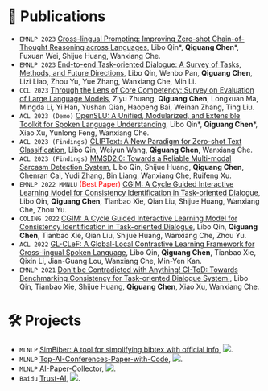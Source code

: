 <!--
 * @Author: Qiguang Chen
 * @LastEditors: Qiguang Chen
 * @Date: 2023-10-10 21:30:10
 * @LastEditTime: 2023-10-11 18:27:41
 * @Description: 
 * 
-->

# 📝 Publications
- ``EMNLP 2023`` [Cross-lingual Prompting: Improving Zero-shot Chain-of-Thought Reasoning across Languages](https://xxx), Libo Qin\*, **Qiguang Chen**\*, Fuxuan Wei, Shijue Huang, Wanxiang Che.
- ``EMNLP 2023`` [End-to-end Task-oriented Dialogue: A Survey of Tasks, Methods, and Future Directions](https://xxx), Libo Qin, Wenbo Pan, **Qiguang Chen**, Lizi Liao, Zhou Yu, Yue Zhang, Wanxiang Che, Min Li.
- ``CCL 2023`` [Through the Lens of Core Competency: Survey on Evaluation of Large Language Models](https://aclanthology.org/2023.ccl-2.pdf#page=93), Ziyu Zhuang, **Qiguang Chen**, Longxuan Ma, Mingda Li, Yi Han, Yushan Qian, Haopeng Bai, Weinan Zhang, Ting Liu.
- ``ACL 2023 (Demo)`` [OpenSLU: A Unified, Modularized, and Extensible Toolkit for Spoken Language Understanding](https://aclanthology.org/2023.acl-demo.9/), Libo Qin\*, **Qiguang Chen**\*, Xiao Xu, Yunlong Feng, Wanxiang Che.
- ``ACL 2023 (Findings)`` [CLIPText: A New Paradigm for Zero-shot Text Classification](https://aclanthology.org/2023.findings-acl.69/), Libo Qin, Weiyun Wang, **Qiguang Chen**, Wanxiang Che.
- ``ACL 2023 (Findings)`` [MMSD2.0: Towards a Reliable Multi-modal Sarcasm Detection System](https://aclanthology.org/2023.findings-acl.689/), Libo Qin, Shijue Huang, **Qiguang Chen**, Chenran Cai, Yudi Zhang, Bin Liang, Wanxiang Che, Ruifeng Xu.
- ``EMNLP 2022 MMNLU`` <span style="color:red">(Best Paper)</span> [CGIM: A Cycle Guided Interactive Learning Model for Consistency Identification in Task-oriented Dialogue](https://aclanthology.org/2022.mmnlu-1.4.pdf), Libo Qin, **Qiguang Chen**, Tianbao Xie, Qian Liu, Shijue Huang, Wanxiang Che, Zhou Yu.
- ``COLING 2022`` [CGIM: A Cycle Guided Interactive Learning Model for Consistency Identification in Task-oriented Dialogue](https://aclanthology.org/2022.coling-1.37.pdf), Libo Qin, **Qiguang Chen**, Tianbao Xie, Qian Liu, Shijue Huang, Wanxiang Che, Zhou Yu.
- ``ACL 2022`` [GL-CLeF: A Global-Local Contrastive Learning Framework for Cross-lingual Spoken Language](https://aclanthology.org/2022.acl-long.191.pdf), Libo Qin, **Qiguang Chen**, Tianbao Xie, Qixin Li, Jian-Guang Lou, Wanxiang Che, Min-Yen Kan.
- ``EMNLP 2021`` [Don't be Contradicted with Anything! CI-ToD: Towards Benchmarking Consistency for Task-oriented Dialogue System.](https://aclanthology.org/2021.emnlp-main.182.pdf), Libo Qin, Tianbao Xie, Shijue Huang, **Qiguang Chen**, Xiao Xu, Wanxiang Che.

# 🛠️ Projects
- ``MLNLP`` [SimBiber: A tool for simplifying bibtex with official info](https://github.com/MLNLP-World/SimBiber), ![](https://img.shields.io/github/stars/MLNLP-World/SimBiber).
- ``MLNLP`` [Top-AI-Conferences-Paper-with-Code](https://github.com/MLNLP-World/Top-AI-Conferences-Paper-with-Code), ![](https://img.shields.io/github/stars/MLNLP-World/Top-AI-Conferences-Paper-with-Code).
- ``MLNLP`` [AI-Paper-Collector](https://github.com/MLNLP-World/AI-Paper-Collector), ![](https://img.shields.io/github/stars/MLNLP-World/AI-Paper-collector).
- ``Baidu`` [Trust-AI](https://github.com/PaddlePaddle/TrustAI), ![](https://img.shields.io/github/stars/PaddlePaddle/TrustAI).
